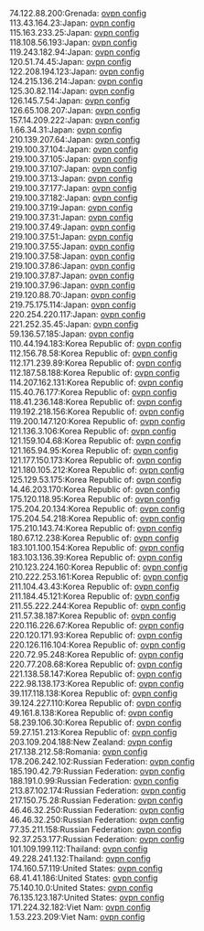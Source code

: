 74.122.88.200:Grenada: [ovpn config](vpn/74_122_88_200.ovpn)  
113.43.164.23:Japan: [ovpn config](vpn/113_43_164_23.ovpn)  
115.163.233.25:Japan: [ovpn config](vpn/115_163_233_25.ovpn)  
118.108.56.193:Japan: [ovpn config](vpn/118_108_56_193.ovpn)  
119.243.182.94:Japan: [ovpn config](vpn/119_243_182_94.ovpn)  
120.51.74.45:Japan: [ovpn config](vpn/120_51_74_45.ovpn)  
122.208.194.123:Japan: [ovpn config](vpn/122_208_194_123.ovpn)  
124.215.136.214:Japan: [ovpn config](vpn/124_215_136_214.ovpn)  
125.30.82.114:Japan: [ovpn config](vpn/125_30_82_114.ovpn)  
126.145.7.54:Japan: [ovpn config](vpn/126_145_7_54.ovpn)  
126.65.108.207:Japan: [ovpn config](vpn/126_65_108_207.ovpn)  
157.14.209.222:Japan: [ovpn config](vpn/157_14_209_222.ovpn)  
1.66.34.31:Japan: [ovpn config](vpn/1_66_34_31.ovpn)  
210.139.207.64:Japan: [ovpn config](vpn/210_139_207_64.ovpn)  
219.100.37.104:Japan: [ovpn config](vpn/219_100_37_104.ovpn)  
219.100.37.105:Japan: [ovpn config](vpn/219_100_37_105.ovpn)  
219.100.37.107:Japan: [ovpn config](vpn/219_100_37_107.ovpn)  
219.100.37.13:Japan: [ovpn config](vpn/219_100_37_13.ovpn)  
219.100.37.177:Japan: [ovpn config](vpn/219_100_37_177.ovpn)  
219.100.37.182:Japan: [ovpn config](vpn/219_100_37_182.ovpn)  
219.100.37.19:Japan: [ovpn config](vpn/219_100_37_19.ovpn)  
219.100.37.31:Japan: [ovpn config](vpn/219_100_37_31.ovpn)  
219.100.37.49:Japan: [ovpn config](vpn/219_100_37_49.ovpn)  
219.100.37.51:Japan: [ovpn config](vpn/219_100_37_51.ovpn)  
219.100.37.55:Japan: [ovpn config](vpn/219_100_37_55.ovpn)  
219.100.37.58:Japan: [ovpn config](vpn/219_100_37_58.ovpn)  
219.100.37.86:Japan: [ovpn config](vpn/219_100_37_86.ovpn)  
219.100.37.87:Japan: [ovpn config](vpn/219_100_37_87.ovpn)  
219.100.37.96:Japan: [ovpn config](vpn/219_100_37_96.ovpn)  
219.120.88.70:Japan: [ovpn config](vpn/219_120_88_70.ovpn)  
219.75.175.114:Japan: [ovpn config](vpn/219_75_175_114.ovpn)  
220.254.220.117:Japan: [ovpn config](vpn/220_254_220_117.ovpn)  
221.252.35.45:Japan: [ovpn config](vpn/221_252_35_45.ovpn)  
59.136.57.185:Japan: [ovpn config](vpn/59_136_57_185.ovpn)  
110.44.194.183:Korea Republic of: [ovpn config](vpn/110_44_194_183.ovpn)  
112.156.78.58:Korea Republic of: [ovpn config](vpn/112_156_78_58.ovpn)  
112.171.239.89:Korea Republic of: [ovpn config](vpn/112_171_239_89.ovpn)  
112.187.58.188:Korea Republic of: [ovpn config](vpn/112_187_58_188.ovpn)  
114.207.162.131:Korea Republic of: [ovpn config](vpn/114_207_162_131.ovpn)  
115.40.76.177:Korea Republic of: [ovpn config](vpn/115_40_76_177.ovpn)  
118.41.236.148:Korea Republic of: [ovpn config](vpn/118_41_236_148.ovpn)  
119.192.218.156:Korea Republic of: [ovpn config](vpn/119_192_218_156.ovpn)  
119.200.147.120:Korea Republic of: [ovpn config](vpn/119_200_147_120.ovpn)  
121.136.3.106:Korea Republic of: [ovpn config](vpn/121_136_3_106.ovpn)  
121.159.104.68:Korea Republic of: [ovpn config](vpn/121_159_104_68.ovpn)  
121.165.94.95:Korea Republic of: [ovpn config](vpn/121_165_94_95.ovpn)  
121.177.150.173:Korea Republic of: [ovpn config](vpn/121_177_150_173.ovpn)  
121.180.105.212:Korea Republic of: [ovpn config](vpn/121_180_105_212.ovpn)  
125.129.53.175:Korea Republic of: [ovpn config](vpn/125_129_53_175.ovpn)  
14.46.203.170:Korea Republic of: [ovpn config](vpn/14_46_203_170.ovpn)  
175.120.118.95:Korea Republic of: [ovpn config](vpn/175_120_118_95.ovpn)  
175.204.20.134:Korea Republic of: [ovpn config](vpn/175_204_20_134.ovpn)  
175.204.54.218:Korea Republic of: [ovpn config](vpn/175_204_54_218.ovpn)  
175.210.143.74:Korea Republic of: [ovpn config](vpn/175_210_143_74.ovpn)  
180.67.12.238:Korea Republic of: [ovpn config](vpn/180_67_12_238.ovpn)  
183.101.100.154:Korea Republic of: [ovpn config](vpn/183_101_100_154.ovpn)  
183.103.136.39:Korea Republic of: [ovpn config](vpn/183_103_136_39.ovpn)  
210.123.224.160:Korea Republic of: [ovpn config](vpn/210_123_224_160.ovpn)  
210.222.253.161:Korea Republic of: [ovpn config](vpn/210_222_253_161.ovpn)  
211.104.43.43:Korea Republic of: [ovpn config](vpn/211_104_43_43.ovpn)  
211.184.45.121:Korea Republic of: [ovpn config](vpn/211_184_45_121.ovpn)  
211.55.222.244:Korea Republic of: [ovpn config](vpn/211_55_222_244.ovpn)  
211.57.38.187:Korea Republic of: [ovpn config](vpn/211_57_38_187.ovpn)  
220.116.226.67:Korea Republic of: [ovpn config](vpn/220_116_226_67.ovpn)  
220.120.171.93:Korea Republic of: [ovpn config](vpn/220_120_171_93.ovpn)  
220.126.116.104:Korea Republic of: [ovpn config](vpn/220_126_116_104.ovpn)  
220.72.95.248:Korea Republic of: [ovpn config](vpn/220_72_95_248.ovpn)  
220.77.208.68:Korea Republic of: [ovpn config](vpn/220_77_208_68.ovpn)  
221.138.58.147:Korea Republic of: [ovpn config](vpn/221_138_58_147.ovpn)  
222.98.138.173:Korea Republic of: [ovpn config](vpn/222_98_138_173.ovpn)  
39.117.118.138:Korea Republic of: [ovpn config](vpn/39_117_118_138.ovpn)  
39.124.227.110:Korea Republic of: [ovpn config](vpn/39_124_227_110.ovpn)  
49.161.8.138:Korea Republic of: [ovpn config](vpn/49_161_8_138.ovpn)  
58.239.106.30:Korea Republic of: [ovpn config](vpn/58_239_106_30.ovpn)  
59.27.151.213:Korea Republic of: [ovpn config](vpn/59_27_151_213.ovpn)  
203.109.204.188:New Zealand: [ovpn config](vpn/203_109_204_188.ovpn)  
217.138.212.58:Romania: [ovpn config](vpn/217_138_212_58.ovpn)  
178.206.242.102:Russian Federation: [ovpn config](vpn/178_206_242_102.ovpn)  
185.190.42.79:Russian Federation: [ovpn config](vpn/185_190_42_79.ovpn)  
188.191.0.99:Russian Federation: [ovpn config](vpn/188_191_0_99.ovpn)  
213.87.102.174:Russian Federation: [ovpn config](vpn/213_87_102_174.ovpn)  
217.150.75.28:Russian Federation: [ovpn config](vpn/217_150_75_28.ovpn)  
46.46.32.250:Russian Federation: [ovpn config](vpn/46_46_32_250.ovpn)  
46.46.32.250:Russian Federation: [ovpn config](vpn/46_46_32_250.ovpn)  
77.35.211.158:Russian Federation: [ovpn config](vpn/77_35_211_158.ovpn)  
92.37.253.177:Russian Federation: [ovpn config](vpn/92_37_253_177.ovpn)  
101.109.199.112:Thailand: [ovpn config](vpn/101_109_199_112.ovpn)  
49.228.241.132:Thailand: [ovpn config](vpn/49_228_241_132.ovpn)  
174.160.57.119:United States: [ovpn config](vpn/174_160_57_119.ovpn)  
68.41.41.186:United States: [ovpn config](vpn/68_41_41_186.ovpn)  
75.140.10.0:United States: [ovpn config](vpn/75_140_10_0.ovpn)  
76.135.123.187:United States: [ovpn config](vpn/76_135_123_187.ovpn)  
171.224.32.182:Viet Nam: [ovpn config](vpn/171_224_32_182.ovpn)  
1.53.223.209:Viet Nam: [ovpn config](vpn/1_53_223_209.ovpn)  
